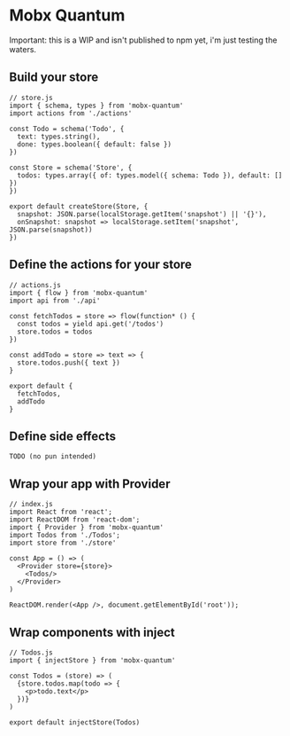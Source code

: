 # Mobx Quantum

Important: this is a WIP and isn't published to npm yet, i'm just testing the waters. 

## Build your store

```
// store.js
import { schema, types } from 'mobx-quantum'
import actions from './actions'

const Todo = schema('Todo', {
  text: types.string(),
  done: types.boolean({ default: false })
})

const Store = schema('Store', {
  todos: types.array({ of: types.model({ schema: Todo }), default: [] })
})

export default createStore(Store, {
  snapshot: JSON.parse(localStorage.getItem('snapshot') || '{}'),
  onSnapshot: snapshot => localStorage.setItem('snapshot', JSON.parse(snapshot))
})
```

## Define the actions for your store

```
// actions.js
import { flow } from 'mobx-quantum'
import api from './api'

const fetchTodos = store => flow(function* () {
  const todos = yield api.get('/todos')
  store.todos = todos
})

const addTodo = store => text => {
  store.todos.push({ text })
}

export default {
  fetchTodos,
  addTodo
}
```

## Define side effects

```
TODO (no pun intended)
```

## Wrap your app with Provider

```
// index.js
import React from 'react';
import ReactDOM from 'react-dom';
import { Provider } from 'mobx-quantum'
import Todos from './Todos';
import store from './store'

const App = () => (
  <Provider store={store}>
    <Todos/>
  </Provider>
)

ReactDOM.render(<App />, document.getElementById('root'));
```

## Wrap components with inject

```
// Todos.js
import { injectStore } from 'mobx-quantum'

const Todos = (store) => (
  {store.todos.map(todo => {
    <p>todo.text</p>
  })}
)

export default injectStore(Todos)
```